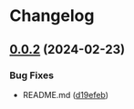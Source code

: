 # Changelog

## [0.0.2](https://github.com/chanzuckerberg/cellxgene-ontology-guide/compare/ontology-builder-v0.0.1...ontology-builder-v0.0.2) (2024-02-23)


### Bug Fixes

* README.md ([d19efeb](https://github.com/chanzuckerberg/cellxgene-ontology-guide/commit/d19efeb4b3510d7eebeb0c67af9a2755839e224c))
